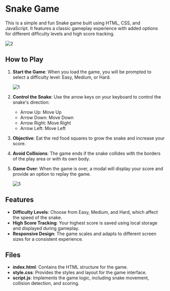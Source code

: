# Snake Game

This is a simple and fun Snake game built using HTML, CSS, and JavaScript. It features a classic gameplay experience with added options for different difficulty levels and high score tracking.

   ![2](https://github.com/anlbora/SnakeGame---JavaScript/assets/100442507/9f1aed03-7cd0-4c65-be1f-c4966df9b50d)

## How to Play

1. **Start the Game**: When you load the game, you will be prompted to select a difficulty level: Easy, Medium, or Hard.
   
   ![1](https://github.com/anlbora/SnakeGame---JavaScript/assets/100442507/08b70512-94b5-4013-b3d2-0198c1917c56)
   
3. **Control the Snake**: Use the arrow keys on your keyboard to control the snake's direction:
   - Arrow Up: Move Up
   - Arrow Down: Move Down
   - Arrow Right: Move Right
   - Arrow Left: Move Left
4. **Objective**: Eat the red food squares to grow the snake and increase your score.
5. **Avoid Collisions**: The game ends if the snake collides with the borders of the play area or with its own body.
6. **Game Over**: When the game is over, a modal will display your score and provide an option to replay the game.
   
   ![3](https://github.com/anlbora/SnakeGame---JavaScript/assets/100442507/bba6cbf4-185c-4b10-8342-62b15a7e2791)

## Features

- **Difficulty Levels**: Choose from Easy, Medium, and Hard, which affect the speed of the snake.
- **High Score Tracking**: Your highest score is saved using local storage and displayed during gameplay.
- **Responsive Design**: The game scales and adapts to different screen sizes for a consistent experience.

## Files

- **index.html**: Contains the HTML structure for the game.
- **style.css**: Provides the styles and layout for the game interface.
- **script.js**: Implements the game logic, including snake movement, collision detection, and scoring.
